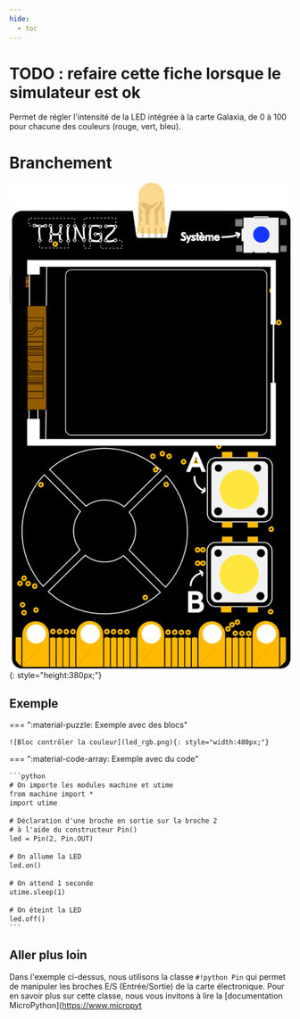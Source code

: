 ```yaml
---
hide:
  - toc
---
```


# TODO : refaire cette fiche lorsque le simulateur est ok
Permet de régler l'intensité de la LED intégrée à la carte Galaxia, de 0 à 100 pour chacune des couleurs (rouge, vert, bleu).

# Branchement
![Carte Galaxia](../../img/galaxia_board.svg){: style="height:380px;"}

## Exemple
=== ":material-puzzle: Exemple avec des blocs"

    ![Bloc contrôler la couleur](led_rgb.png){: style="width:480px;"}

=== ":material-code-array: Exemple avec du code"

    ```python
    # On importe les modules machine et utime
    from machine import * 
    import utime

    # Déclaration d'une broche en sortie sur la broche 2
    # à l'aide du constructeur Pin()
    led = Pin(2, Pin.OUT)

    # On allume la LED
    led.on()

    # On attend 1 seconde
    utime.sleep(1)

    # On éteint la LED
    led.off()
    ```

## Aller plus loin
Dans l'exemple ci-dessus, nous utilisons la classe `#!python Pin` qui permet de manipuler les broches E/S (Entrée/Sortie) de la carte électronique. Pour en savoir plus sur cette classe, nous vous invitons à lire la [documentation MicroPython](https://www.micropyt